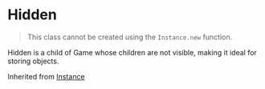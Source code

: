 # Hidden
> This class cannot be created using the `Instance.new` function.

Hidden is a child of Game whose children are not visible, making it ideal for storing objects.

Inherited from [Instance](../Instance)
